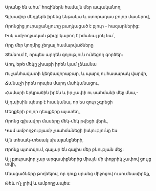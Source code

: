 Սրանք են ահա՛ հոգիներն համայն մեր ապականող


Գլխավոր մեղքերն իրենց ենթակա և ստորադաս բոլոր մասերով,


Որոնցից յուրաքանչյուրը բաղկացած է բյուր - հազարներից:


Իսկ ամբողջական թիվը կարող է իմանալ լոկ նա՛,


Որը մեր կողմից չեղյալ համարվածները


Տեսնում է, որպես արդեն գոյություն ունեցող գործեր:


Արդ, եթե մեկը չխաբի իրեն կամ չձևանա


Ու չանհավատի կեղծավորաբար, և պարզ ու հասարակ վարվի,


Ճանաչի իրեն որպես մարդ մահկանացու,


Համարի երկրածին իրեն և իր չափի ու սահմանի մեջ մնա,-

Այդպիսին պետք է հասկանա, որ ես զուր չգրեցի


Մեղքերի բոլոր դեպքերը այստեղ,


Որոնց գլխավոր մասերը մեկ-մեկ թվեցի վերև,


Կամ ամբողջությամբ չսահմանեցի իսկությունը ես


Այն տեսակ-տեսակ սխալանքների,


Որոնք պտտվում, գալար են գալիս մեր բնության մեջ:


Այլ բյուրավոր չար արգասիքներից միայն մի փոքրիկ չափով ցույց տվի,


Մնացածները թողնելով, որ դուք սրանց միջոցով ուսումնասիրեք,


Թեև ո՛չ լրիվ և ամբողջապես: